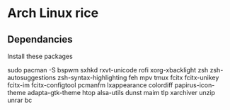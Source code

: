 # Arch Linux rice

## Dependancies

Install these packages

sudo pacman -S bspwm sxhkd rxvt-unicode rofi xorg-xbacklight zsh zsh-autosuggestions zsh-syntax-highlighting feh mpv tmux fcitx fcitx-unikey fcitx-im fcitx-configtool pcmanfm lxappearance colordiff papirus-icon-theme adapta-gtk-theme htop alsa-utils dunst maim tlp xarchiver unzip unrar bc
